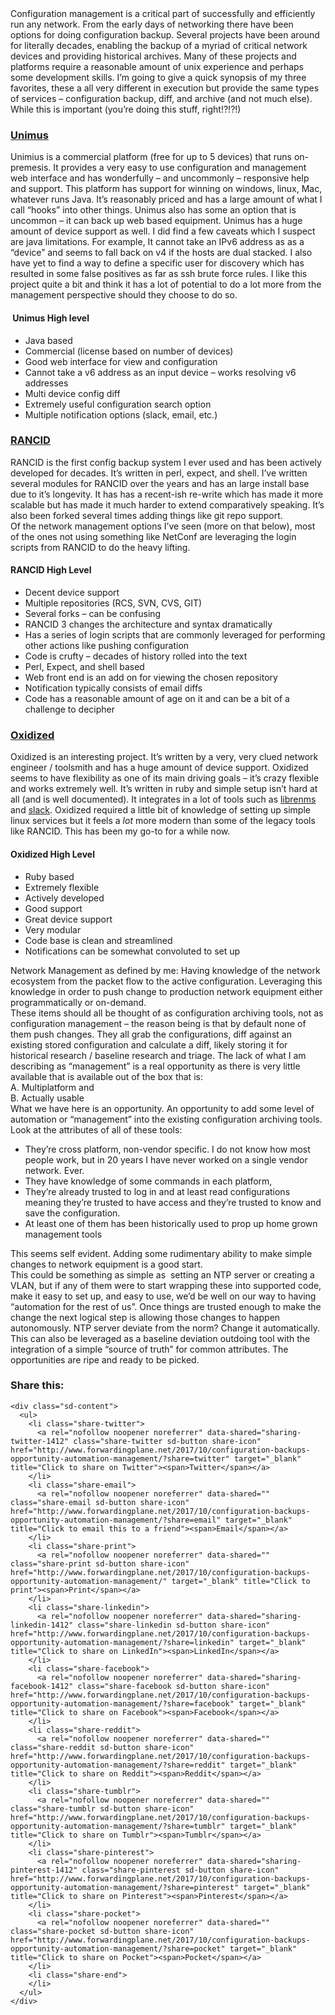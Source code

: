 <div>
  Configuration management is a critical part of successfully and efficiently run any network. From the early days of networking there have been options for doing configuration backup. Several projects have been around for literally decades, enabling the backup of a myriad of critical network devices and providing historical archives. Many of these projects and platforms require a reasonable amount of unix experience and perhaps some development skills. I’m going to give a quick synopsis of my three favorites, these a all very different in execution but provide the same types of services &#8211; configuration backup, diff, and archive (and not much else). While this is important (you’re doing this stuff, right!?!?!)
</div>

<div>
</div>

### [Unimus](https://www.unimus.net)

<div>
  Unimius is a commercial platform (free for up to 5 devices) that runs on-premesis. It provides a very easy to use configuration and management web interface and has wonderfully &#8211; and uncommonly &#8211; responsive help and support. This platform has support for winning on windows, linux, Mac, whatever runs Java. It’s reasonably priced and has a large amount of what I call “hooks” into other things. Unimus also has some an option that is uncommon &#8211; it can back up web based equipment. Unimus has a huge amount of device support as well. I did find a few caveats which I suspect are java limitations. For example, It cannot take an IPv6 address as as a “device” and seems to fall back on v4 if the hosts are dual stacked. I also have yet to find a way to define a specific user for discovery which has resulted in some false positives as far as ssh brute force rules. I like this project quite a bit and think it has a lot of potential to do a lot more from the management perspective should they choose to do so.
</div>

####  Unimus High level

  * Java based
  * Commercial (license based on number of devices)
  * Good web interface for view and configuration
  * Cannot take a v6 address as an input device &#8211; works resolving v6 addresses
  * Multi device config diff
  * Extremely useful configuration search option
  * Multiple notification options (slack, email, etc.)

<div>
</div>

### [RANCID](http://www.shrubbery.net/rancid/)

<div>
  RANCID is the first config backup system I ever used and has been actively developed for decades. It’s written in perl, expect, and shell. I’ve written several modules for RANCID over the years and has an large install base due to it’s longevity. It has has a recent-ish re-write which has made it more scalable but has made it much harder to extend comparatively speaking. It’s also been forked several times adding things like git repo support.
</div>

<div>
  Of the network management options I’ve seen (more on that below), most of the ones not using something like NetConf are leveraging the login scripts from RANCID to do the heavy lifting.
</div>

<div>
</div>

#### RANCID High Level

  * Decent device support
  * Multiple repositories (RCS, SVN, CVS, GIT)
  * Several forks &#8211; can be confusing
  * RANCID 3 changes the architecture and syntax dramatically
  * Has a series of login scripts that are commonly leveraged for performing other actions like pushing configuration
  * Code is crufty &#8211; decades of history rolled into the text
  * Perl, Expect, and shell based
  * Web front end is an add on for viewing the chosen repository
  * Notification typically consists of email diffs
  * Code has a reasonable amount of age on it and can be a bit of a challenge to decipher

<div>
</div>

### [Oxidized](https://github.com/ytti/oxidized)

<div>
  Oxidized is an interesting project. It’s written by a very, very clued network engineer / toolsmith and has a huge amount of device support. Oxidized seems to have flexibility as one of its main driving goals &#8211; it’s crazy flexible and works extremely well. It’s written in ruby and simple setup isn’t hard at all (and is well documented). It integrates in a lot of tools such as <a href="https://www.librenms.org/">librenms</a> and <a href="https://slack.com/">slack</a>. Oxidized required a little bit of knowledge of setting up simple linux services but it feels a <em>lot</em> more modern than some of the legacy tools like RANCID. This has been my go-to for a while now.
</div>

<div>
</div>

#### Oxidized High Level

  * Ruby based
  * Extremely flexible
  * Actively developed
  * Good support
  * Great device support
  * Very modular
  * Code base is clean and streamlined
  * Notifications can be somewhat convoluted to set up

<div>
</div>

<div>
  Network Management as defined by me: Having knowledge of the network ecosystem from the packet flow to the active configuration. Leveraging this knowledge in order to push change to production network equipment either programmatically or on-demand.
</div>

<div>
</div>

<div>
  These items should all be thought of as configuration archiving tools, not as configuration management &#8211; the reason being is that by default none of them push changes. They all grab the configurations, diff against an existing stored configuration and calculate a diff, likely storing it for historical research / baseline research and triage. The lack of what I am describing as “management” is a real opportunity as there is very little available that is available out of the box that is:
</div>

<div>
</div>

<div>
  A. Multiplatform and
</div>

<div>
  B. Actually usable
</div>

<div>
</div>

<div>
  What we have here is an opportunity. An opportunity to add some level of automation or “management” into the existing configuration archiving tools. Look at the attributes of all of these tools:
</div>

  * They’re cross platform, non-vendor specific. I do not know how most people work, but in 20 years I have never worked on a single vendor network. Ever.
  * They have knowledge of some commands in each platform,
  * They’re already trusted to log in and at least read configurations meaning they’re trusted to have access and they’re trusted to know and save the configuration.
  * At least one of them has been historically used to prop up home grown management tools

<div>
</div>

<div>
  This seems self evident. Adding some rudimentary ability to make simple changes to network equipment is a good start.
</div>

<div>
  This could be something as simple as  setting an NTP server or creating a VLAN, but if any of them were to start wrapping these into supported code, make it easy to set up, and easy to use, we’d be well on our way to having “automation for the rest of us”. Once things are trusted enough to make the change the next logical step is allowing those changes to happen autonomously. NTP server deviate from the norm? Change it automatically. This can also be leveraged as a baseline deviation outdoing tool with the integration of a simple “source of truth” for common attributes. The opportunities are ripe and ready to be picked.
</div>

<div class="sharedaddy sd-sharing-enabled">
  <div class="robots-nocontent sd-block sd-social sd-social-icon-text sd-sharing">
    <h3 class="sd-title">
      Share this:
    </h3>
    
    <div class="sd-content">
      <ul>
        <li class="share-twitter">
          <a rel="nofollow noopener noreferrer" data-shared="sharing-twitter-1412" class="share-twitter sd-button share-icon" href="http://www.forwardingplane.net/2017/10/configuration-backups-opportunity-automation-management/?share=twitter" target="_blank" title="Click to share on Twitter"><span>Twitter</span></a>
        </li>
        <li class="share-email">
          <a rel="nofollow noopener noreferrer" data-shared="" class="share-email sd-button share-icon" href="http://www.forwardingplane.net/2017/10/configuration-backups-opportunity-automation-management/?share=email" target="_blank" title="Click to email this to a friend"><span>Email</span></a>
        </li>
        <li class="share-print">
          <a rel="nofollow noopener noreferrer" data-shared="" class="share-print sd-button share-icon" href="http://www.forwardingplane.net/2017/10/configuration-backups-opportunity-automation-management/" target="_blank" title="Click to print"><span>Print</span></a>
        </li>
        <li class="share-linkedin">
          <a rel="nofollow noopener noreferrer" data-shared="sharing-linkedin-1412" class="share-linkedin sd-button share-icon" href="http://www.forwardingplane.net/2017/10/configuration-backups-opportunity-automation-management/?share=linkedin" target="_blank" title="Click to share on LinkedIn"><span>LinkedIn</span></a>
        </li>
        <li class="share-facebook">
          <a rel="nofollow noopener noreferrer" data-shared="sharing-facebook-1412" class="share-facebook sd-button share-icon" href="http://www.forwardingplane.net/2017/10/configuration-backups-opportunity-automation-management/?share=facebook" target="_blank" title="Click to share on Facebook"><span>Facebook</span></a>
        </li>
        <li class="share-reddit">
          <a rel="nofollow noopener noreferrer" data-shared="" class="share-reddit sd-button share-icon" href="http://www.forwardingplane.net/2017/10/configuration-backups-opportunity-automation-management/?share=reddit" target="_blank" title="Click to share on Reddit"><span>Reddit</span></a>
        </li>
        <li class="share-tumblr">
          <a rel="nofollow noopener noreferrer" data-shared="" class="share-tumblr sd-button share-icon" href="http://www.forwardingplane.net/2017/10/configuration-backups-opportunity-automation-management/?share=tumblr" target="_blank" title="Click to share on Tumblr"><span>Tumblr</span></a>
        </li>
        <li class="share-pinterest">
          <a rel="nofollow noopener noreferrer" data-shared="sharing-pinterest-1412" class="share-pinterest sd-button share-icon" href="http://www.forwardingplane.net/2017/10/configuration-backups-opportunity-automation-management/?share=pinterest" target="_blank" title="Click to share on Pinterest"><span>Pinterest</span></a>
        </li>
        <li class="share-pocket">
          <a rel="nofollow noopener noreferrer" data-shared="" class="share-pocket sd-button share-icon" href="http://www.forwardingplane.net/2017/10/configuration-backups-opportunity-automation-management/?share=pocket" target="_blank" title="Click to share on Pocket"><span>Pocket</span></a>
        </li>
        <li class="share-end">
        </li>
      </ul>
    </div>
  </div>
</div>
